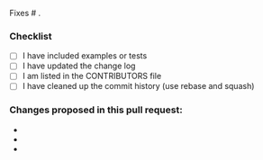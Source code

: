 Fixes # .

### Checklist

- [ ] I have included examples or tests
- [ ] I have updated the change log
- [ ] I am listed in the CONTRIBUTORS file
- [ ] I have cleaned up the commit history (use rebase and squash)

### Changes proposed in this pull request:

-
-
-
